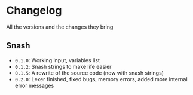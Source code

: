 # Changelog
All the versions and the changes they bring

## Snash
- `0.1.0`: Working input, variables list
- `0.1.2`: Snash strings to make life easier
- `0.1.5`: A rewrite of the source code (now with snash strings)
- `0.2.0`: Lexer finished, fixed bugs, memory errors, added more internal error messages
